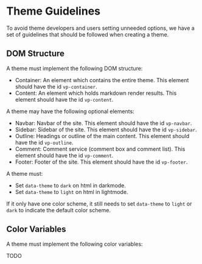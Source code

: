 # Theme Guidelines

To avoid theme developers and users setting unneeded options, we have a set of guidelines that should be followed when creating a theme.

## DOM Structure

A theme must implement the following DOM structure:

- Container: An element which contains the entire theme. This element should have the id `vp-container`.
- Content: An element which holds markdown render results. This element should have the id `vp-content`.

A theme may have the following optional elements:

- Navbar: Navbar of the site. This element should have the id `vp-navbar`.
- Sidebar: Sidebar of the site. This element should have the id `vp-sidebar`.
- Outline: Headings or outline of the main content. This element should have the id `vp-outline`.
- Comment: Comment service (comment box and comment list). This element should have the id `vp-comment`.
- Footer: Footer of the site. This element should have the id `vp-footer`.

A theme must:

- Set `data-theme` to `dark` on html in darkmode.
- Set `data-theme` to `light` on html in lightmode.

If it only have one color scheme, it still needs to set `data-theme` to `light` or `dark` to indicate the default color scheme.

## Color Variables

A theme must implement the following color variables:

TODO

<!--
- `--vp-bg-color`: Background color of the theme.
- `--vp-text-color`: Text color of the theme.
- `--vp-brand-color`: Theme color of the theme.
- `--vp-brand-hover`: Theme color used hover state.
- `--vp-brand-bg`: Theme color used in bg, must have enough contrast. -->
